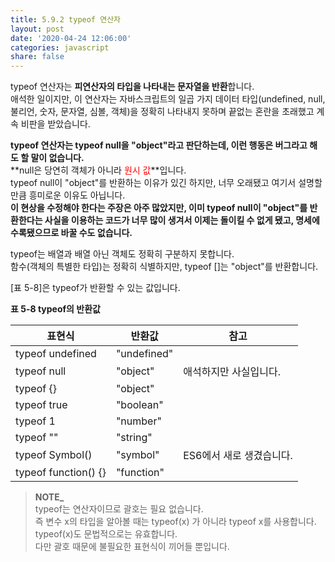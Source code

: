 ```yaml
---
title: 5.9.2 typeof 연산자
layout: post
date: '2020-04-24 12:06:00'
categories: javascript
share: false
---
```


typeof 연산자는 **피연산자의 타입을 나타내는 문자열을 반환**합니다.  
애석한 일이지만, 이 연산자는 자바스크립트의 일곱 가지 데이터 타입(undefined, null, 불리언, 숫자, 문자열, 심볼, 객체)을 정확히 나타내지 못하며 끝없는 혼란을 초래했고 계속 비판을 받았습니다.

**typeof 연산자는 typeof null을 "object"라고 판단하는데, 이런 행동은 버그라고 해도 할 말이 없습니다.**  
**null은 당연히 객체가 아니라 <span style="color:red;">원시 값</span>**입니다.  
typeof null이 "object"를 반환하는 이유가 있긴 하지만, 너무 오래됐고 여기서 설명할 만큼 흥미로운 이유도 아닙니다.  
**이 현상을 수정해야 한다는 주장은 아주 많았지만, 이미 typeof null이 "object"를 반환한다는 사실을 이용하는 코드가 너무 많이 생겨서 이제는 돌이킬 수 없게 됐고, 명세에 수록됐으므로 바꿀 수도 없습니다.**

typeof는 배열과 배열 아닌 객체도 정확히 구분하지 못합니다.  
함수(객체의 특별한 타입)는 정확히 식별하지만, typeof []는 "object"를 반환합니다.

[표 5-8]은 typeof가 반환할 수 있는 값입니다.

**표 5-8 typeof의 반환값**

|표현식|반환값|참고|
|---------|--------|------|
|typeof undefined|"undefined"||
|typeof null|"object"|애석하지만 사실입니다.|
|typeof {}|"object"||
|typeof true|"boolean"||
|typeof 1|"number"||
|typeof ""|"string"||
|typeof Symbol()|"symbol"|ES6에서 새로 생겼습니다.|
|typeof function() {}|"function"||

> **NOTE_**  
> typeof는 연산자이므로 괄호는 필요 없습니다.  
> 즉 변수 x의 타입을 알아볼 때는 typeof(x) 가 아니라 typeof x를 사용합니다.  
> typeof(x)도 문법적으로는 유효합니다.  
> 다만 괄호 때문에 불필요한 표현식이 끼어들 뿐입니다.